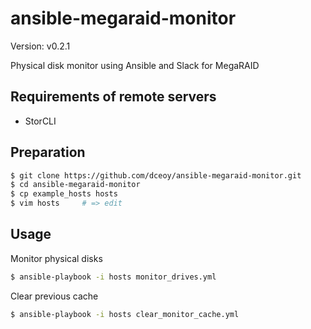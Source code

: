 ansible-megaraid-monitor
========================

Version: v0.2.1

Physical disk monitor using Ansible and Slack for MegaRAID

Requirements of remote servers
------------------------------

- StorCLI

Preparation
-----------

```sh
$ git clone https://github.com/dceoy/ansible-megaraid-monitor.git
$ cd ansible-megaraid-monitor
$ cp example_hosts hosts
$ vim hosts     # => edit
```

Usage
-----

Monitor physical disks

```sh
$ ansible-playbook -i hosts monitor_drives.yml
```

Clear previous cache

```sh
$ ansible-playbook -i hosts clear_monitor_cache.yml
```
